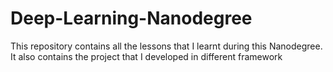 # Deep-Learning-Nanodegree
This repository contains all the lessons that I learnt during this Nanodegree. It also contains the project that I developed in different framework
